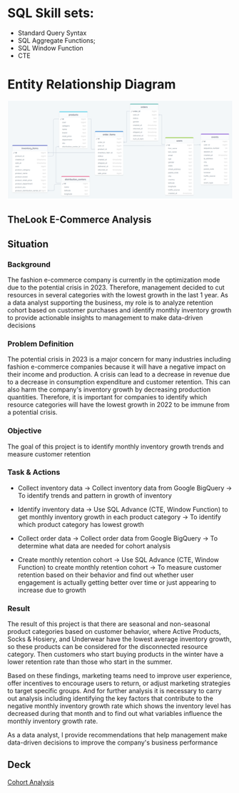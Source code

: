 # SQL Skill sets:
- Standard Query Syntax
- SQL Aggregate Functions;
- SQL Window Function
- CTE

# Entity Relationship Diagram 
![alt text](https://github.com/alfiramdhan/Data-Analytics-Portfolio/blob/main/Cohort%20Analysis/ERD.png)

## TheLook E-Commerce Analysis

## Situation

### Background
The fashion e-commerce company is currently in the optimization mode due to the potential crisis in 2023. Therefore, management decided to cut resources in several categories with the lowest growth in the last 1 year. As a data analyst supporting the business, my role is to analyze retention cohort based on customer purchases and identify monthly inventory growth to provide actionable insights to management to make data-driven decisions

### Problem Definition
The potential crisis in 2023 is a major concern for many industries including fashion e-commerce companies because it will have a negative impact on their income and production. A crisis can lead to a decrease in revenue due to a decrease in consumption expenditure and customer retention. This can also harm the company's inventory growth by decreasing production quantities. Therefore, it is important for companies to identify which resource categories will have the lowest growth in 2022 to be immune from a potential crisis.

### Objective
The goal of this project is to identify monthly inventory growth trends and measure customer retention

### Task & Actions
- Collect inventory data -> Collect inventory data from Google BigQuery -> To identify trends and pattern in growth of inventory
  
- Identify inventory data -> Use SQL Advance (CTE, Window Function) to get monthly inventory growth in each product category -> To identify which product category has lowest growth

- Collect order data -> Collect order data from Google BigQuery -> To determine what data are needed for cohort analysis

- Create monthly retention cohort -> Use SQL Advance (CTE, Window Function) to create monthly retention cohort -> To measure customer retention based on their behavior and find out whether user engagement is actually getting better over time or just appearing to increase due to growth

### Result

The result of this project is that there are seasonal and non-seasonal product categories based on customer behavior, where Active Products, Socks & Hosiery, and Underwear have the lowest average inventory growth, so these products can be considered for the disconnected resource category. Then customers who start buying products in the winter have a lower retention rate than those who start in the summer.

Based on these findings, marketing teams need to improve user experience, offer incentives to encourage users to return, or adjust marketing strategies to target specific groups. And for further analysis it is necessary to carry out analysis including identifying the key factors that contribute to the negative monthly inventory growth rate which shows the inventory level has decreased during that month and to find out what variables influence the monthly inventory growth rate.

As a data analyst, I provide recommendations that help management make data-driven decisions to improve the company's business performance

## Deck
<a href="https://drive.google.com/file/d/1sh7g-aYHkK80zTlfhqZdGR3Fav-RSpwt/view?usp=sharing"> Cohort Analysis</a>
